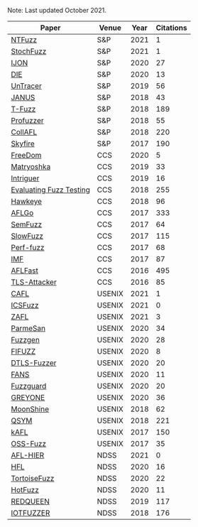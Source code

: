 Note: Last updated October 2021.

| Paper | Venue | Year | Citations |
| ----- | ----- | -------------- | --------- |
| [NTFuzz](https://ieeexplore.ieee.org/document/9519448/) | S&P | 2021 | 1 |
| [StochFuzz](https://ieeexplore.ieee.org/document/9519407) | S&P | 2021 | 1 |
| [IJON](https://ieeexplore.ieee.org/search/searchresult.jsp?newsearch=true&queryText=ijon) | S&P | 2020 | 27 |
| [DIE](https://ieeexplore.ieee.org/document/9152648) | S&P | 2020 | 13 |
| [UnTracer](https://ieeexplore.ieee.org/document/8835316) | S&P | 2019 | 56 |
| [JANUS](https://ieeexplore.ieee.org/document/8835267) | S&P | 2018 | 43 |
| [T-Fuzz](https://ieeexplore.ieee.org/document/6823894) | S&P | 2018 | 189 |
| [Profuzzer](https://ieeexplore.ieee.org/document/8835384) | S&P | 2018 | 55 |
| [CollAFL](https://ieeexplore.ieee.org/document/8418631) | S&P | 2018 | 220 |
| [Skyfire](https://ieeexplore.ieee.org/document/7958599) | S&P | 2017 | 190 |
| [FreeDom](https://dl.acm.org/doi/10.1145/3372297.3423340) | CCS | 2020 | 5 |
| [Matryoshka](https://dl.acm.org/doi/10.1145/3319535.3363225) | CCS | 2019 | 33 |
| [Intriguer](https://dl.acm.org/doi/10.1145/3319535.3354249) | CCS | 2019 | 16 |
| [Evaluating Fuzz Testing](https://dl.acm.org/doi/10.1145/3243734.3243804) | CCS | 2018 | 255 |
| [Hawkeye](https://dl.acm.org/doi/10.1145/3243734.3243849) | CCS | 2018 | 96 |
| [AFLGo](https://dl.acm.org/doi/10.1145/3133956.3134020) | CCS | 2017 | 333 |
| [SemFuzz](https://dl.acm.org/doi/10.1145/3133956.3134085) | CCS | 2017 | 64 |
| [SlowFuzz](https://dl.acm.org/doi/10.1145/3133956.3134073) | CCS | 2017 | 115 |
| [Perf-fuzz](https://dl.acm.org/doi/10.1145/3133956.3134046) | CCS | 2017 | 68 |
| [IMF](https://dl.acm.org/doi/10.1145/3133956.3134103) | CCS | 2017 | 87 |
| [AFLFast](https://dl.acm.org/doi/10.1145/2976749.2978428) | CCS | 2016 | 495 |
| [TLS-Attacker](https://dl.acm.org/doi/10.1145/2976749.2978411) | CCS | 2016 | 85 |
| [CAFL](https://www.usenix.org/conference/usenixsecurity21/presentation/lee-gwangmu) | USENIX | 2021 | 1 |
| [ICSFuzz](https://www.usenix.org/conference/usenixsecurity21/presentation/tychalas) | USENIX | 2021 | 0 |
| [ZAFL](https://www.usenix.org/conference/usenixsecurity21/presentation/nagy) | USENIX | 2021 | 3 |
| [ParmeSan](https://www.usenix.org/conference/usenixsecurity20/presentation/osterlund) | USENIX | 2020 | 34 |
| [Fuzzgen](https://www.usenix.org/conference/usenixsecurity20/presentation/ispoglou) | USENIX | 2020 | 28 |
| [FIFUZZ](https://www.usenix.org/conference/usenixsecurity20/presentation/jiang) | USENIX | 2020 | 8 |
| [DTLS-Fuzzer](https://www.usenix.org/conference/usenixsecurity20/presentation/fiterau-brostean) | USENIX | 2020 | 20 |
| [FANS](https://www.usenix.org/conference/usenixsecurity20/presentation/liu) | USENIX | 2020 | 11 |
| [Fuzzguard](https://www.usenix.org/conference/usenixsecurity20/presentation/zong) | USENIX | 2020 | 20 |
| [GREYONE](https://www.usenix.org/conference/usenixsecurity20/presentation/gan) | USENIX | 2020 | 36 |
| [MoonShine](usenix.org/conference/usenixsecurity18/presentation/pailoor) | USENIX | 2018 | 62 |
| [QSYM](https://www.usenix.org/conference/usenixsecurity18/presentation/yun) | USENIX | 2018 | 221 |
| [kAFL](https://www.usenix.org/conference/usenixsecurity17/technical-sessions/presentation/schumilo) | USENIX | 2017 | 150 |
| [OSS-Fuzz](https://www.usenix.org/conference/usenixsecurity17/technical-sessions/presentation/serebryany) | USENIX | 2017 | 35 |
| [AFL-HIER](https://www.ndss-symposium.org/ndss-paper/reinforcement-learning-based-hierarchical-seed-scheduling-for-greybox-fuzzing/) | NDSS | 2021 | 0 |
| [HFL](https://www.ndss-symposium.org/ndss-paper/hfl-hybrid-fuzzing-on-the-linux-kernel/) | NDSS | 2020 | 16 |
| [TortoiseFuzz](https://www.ndss-symposium.org/ndss-paper/not-all-coverage-measurements-are-equal-fuzzing-by-coverage-accounting-for-input-prioritization/) | NDSS | 2020 | 22 |
| [HotFuzz](https://www.ndss-symposium.org/ndss-paper/hotfuzz-discovering-algorithmic-denial-of-service-vulnerabilities-through-guided-micro-fuzzing/) | NDSS | 2020 | 11 |
| [REDQUEEN](https://www.ndss-symposium.org/ndss-paper/redqueen-fuzzing-with-input-to-state-correspondence/) | NDSS | 2019 | 117
| [IOTFUZZER](ndss-symposium.org/wp-content/uploads/2018/02/ndss2018_01A-1_Chen_paper.pdf) | NDSS | 2018 | 176 |
